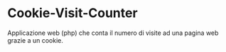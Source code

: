 # Cookie-Visit-Counter
Applicazione web (php) che conta il numero di visite ad una pagina web grazie a un cookie.
